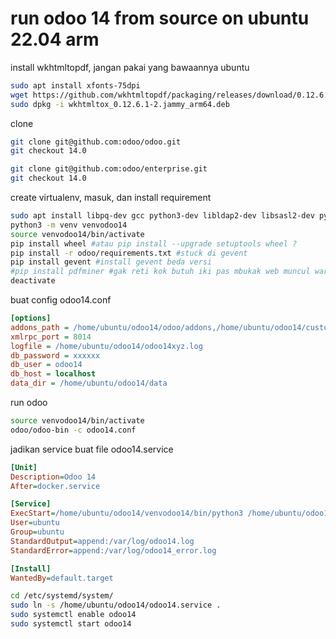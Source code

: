 # run odoo 14 from source on ubuntu 22.04 arm

install wkhtmltopdf, jangan pakai yang bawaannya ubuntu
```sh
sudo apt install xfonts-75dpi
wget https://github.com/wkhtmltopdf/packaging/releases/download/0.12.6.1-2/wkhtmltox_0.12.6.1-2.jammy_arm64.deb
sudo dpkg -i wkhtmltox_0.12.6.1-2.jammy_arm64.deb
```

clone
```bash
git clone git@github.com:odoo/odoo.git
git checkout 14.0

git clone git@github.com:odoo/enterprise.git
git checkout 14.0
```

create virtualenv, masuk, dan install requirement
```bash
sudo apt install libpq-dev gcc python3-dev libldap2-dev libsasl2-dev python3.10-venv g++ libjpeg-dev postgresql-client
python3 -m venv venvodoo14
source venvodoo14/bin/activate
pip install wheel #atau pip install --upgrade setuptools wheel ?
pip install -r odoo/requirements.txt #stuck di gevent
pip install gevent #install gevent beda versi
#pip install pdfminer #gak reti kok butuh iki pas mbukak web muncul warning
deactivate
```

buat config odoo14.conf
```ini
[options]
addons_path = /home/ubuntu/odoo14/odoo/addons,/home/ubuntu/odoo14/custom,/home/ubuntu/odoo14/enterprise
xmlrpc_port = 8014
logfile = /home/ubuntu/odoo14/odoo14xyz.log
db_password = xxxxxx
db_user = odoo14
db_host = localhost
data_dir = /home/ubuntu/odoo14/data
```

run odoo
```bash
source venvodoo14/bin/activate
odoo/odoo-bin -c odoo14.conf
```

jadikan service
buat file odoo14.service
```ini
[Unit]
Description=Odoo 14
After=docker.service

[Service]
ExecStart=/home/ubuntu/odoo14/venvodoo14/bin/python3 /home/ubuntu/odoo14/odoo/odoo-bin -c /home/ubuntu/odoo14/odoo14.conf
User=ubuntu
Group=ubuntu
StandardOutput=append:/var/log/odoo14.log
StandardError=append:/var/log/odoo14_error.log

[Install]
WantedBy=default.target
```

```bash
cd /etc/systemd/system/
sudo ln -s /home/ubuntu/odoo14/odoo14.service .
sudo systemctl enable odoo14
sudo systemctl start odoo14
```
